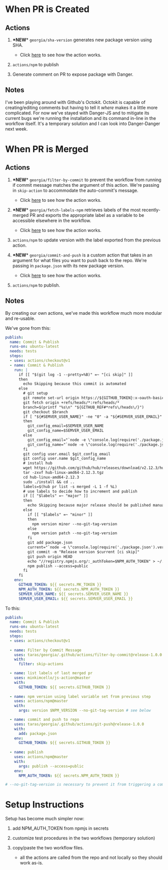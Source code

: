 # When PR is Created
## Actions
1. **\*NEW*** `georgia/sha-version` generates new package version using SHA. 
    - Click [here](https://github.com/taras/georgia/tree/release-1.0.0/.github/actions/sha-version) to see how the action works.

2. `actions/npm` to publish

3. Generate comment on PR to expose package with Danger.

## Notes
I've been playing around with Github's Octokit. Octokit is capable of creating/editing comments but having to tell it *where* makes it a little more complicated. For now we've stayed with Danger-JS and to mitigate its current bugs we're running the installation and its command in-line in the workflow itself. It's a temporary solution and I can look into Danger-Danger next week.

# When PR is Merged
## Actions
1. **\*NEW*** `georgia/filter-by-commit` to prevent the workflow from running if commit message matches the argument of this action. We're passing in `skip-action` to accommodate the auto-commit's message.
    - Click [here](https://github.com/taras/georgia/tree/release-1.0.0/.github/actions/filter-by-commit) to see how the action works.

2. **\*NEW*** `georgia/fetch-labels-npm` retrieves labels of the most recently-merged PR and exports the appropriate label as a variable to be accessible elsewhere in the workflow.
    - Click [here](https://github.com/minkimcello/js-action) to see how the action works.

3. `actions/npm` to update version with the label exported from the previous action.

4. **\*NEW*** `georgia/commit-and-push` is a custom action that takes in an argument for what files you want to push back to the repo. We're passing in `package.json` with its new package version.
    - Click [here](https://github.com/taras/georgia/tree/release-1.0.0/.github/actions/git-push) to see how the action works.

5. `actions/npm` to publish.

## Notes
By creating our own actions, we've made this workflow much more modular and re-usable.

We've gone from this:

```yaml
publish:
  name: Commit & Publish
  runs-on: ubuntu-latest
  needs: tests
  steps:
  - uses: actions/checkout@v1
  - name: Commit & Publish
    run: |
      if [[ "$(git log -1 --pretty=%B)" =~ "[ci skip]" ]]
      then 
        echo Skipping because this commit is automated
      else
        # git setup
        git remote set-url origin https://${GITHUB_TOKEN}:x-oauth-basic@github.com/${GITHUB_REPOSITORY}.git
        git fetch origin +refs/heads/*:refs/heads/*
        branch=$(printf "%s\n" "${GITHUB_REF#*refs\/heads\/}")
        git checkout $branch
        if [ "${#SEMVER_USER_NAME}" -ne "0" -a "${#SEMVER_USER_EMAIL}" -ne "0" ]
        then
          git_config_email=$SEMVER_USER_NAME
          git_config_name=$SEMVER_USER_EMAIL
        else
          git_config_email="`node -e \"console.log(require('./package.json').author.email)\"`"
          git_config_name="`node -e \"console.log(require('./package.json').author.name)\"`"
        fi
        git config user.email $git_config_email
        git config user.name $git_config_name
        # install hub
        wget https://github.com/github/hub/releases/download/v2.12.3/hub-linux-amd64-2.12.3.tgz
        tar -zxvf hub-linux-amd64-2.12.3.tgz
        cd hub-linux-amd64-2.12.3
        sudo ./install && cd ..
        labels=$(hub pr list -s merged -L 1 -f %L)
        # use labels to decide how to increment and publish
        if [[ "$labels" =~ "major" ]]
        then
          echo Skipping because major release should be published manually
        else 
          if [[ "$labels" =~ "minor" ]]
          then
            npm version minor --no-git-tag-version 
          else
            npm version patch --no-git-tag-version
          fi
          git add package.json
          current="`node -e \"console.log(require('./package.json').version)\"`"
          git commit -m "Release version $current [ci skip]"
          git push origin HEAD
          echo "//registry.npmjs.org/:_authToken=$NPM_AUTH_TOKEN" > ~/.npmrc
          npm publish --access=public
        fi
      fi
    env:
      GITHUB_TOKEN: ${{ secrets.MK_TOKEN }} 
      NPM_AUTH_TOKEN: ${{ secrets.NPM_AUTH_TOKEN }}
      SEMVER_USER_NAME: ${{ secrets.SEMVER_USER_NAME }}
      SEMVER_USER_EMAIL: ${{ secrets.SEMVER_USER_EMAIL }}
```

To this:
```yaml
publish:
  name: Commit & Publish
  runs-on: ubuntu-latest
  needs: tests
  steps:
  - uses: actions/checkout@v1
  
  - name: Filter by Commit Message
    uses: taras/georgia/.github/actions/filter-by-commit@release-1.0.0
    with:
      filter: skip-actions

  - name: list labels of last merged pr
    uses: minkimcello/js-action@master
    with:
      GITHUB_TOKEN: ${{ secrets.GITHUB_TOKEN }}
  
  - name: npm version using label variable set from previous step
    uses: actions/npm@master
    with:
      args: version $NPM_VERSION --no-git-tag-version # see below 

  - name: commit and push to repo
    uses: taras/georgia/.github/actions/git-push@release-1.0.0
    with:
      add: package.json
    env:
      GITHUB_TOKEN: ${{ secrets.GITHUB_TOKEN }}
  
  - name: publish
    uses: actions/npm@master
    with:
      args: publish --access=public
    env:
      NPM_AUTH_TOKEN: ${{ secrets.NPM_AUTH_TOKEN }}

# --no-git-tag-version is necessary to prevent it from triggering a commit
```

# Setup Instructions
Setup has become much simpler now:

1. add NPM_AUTH_TOKEN from npmjs in secrets

2. customize test procedures in the two workflows (temporary solution)

3. copy/paste the two workflow files.
    - all the actions are called from the repo and not locally so they should work as-is.